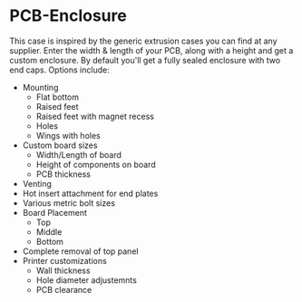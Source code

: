 # PCB-Enclosure

This case is inspired by the generic extrusion cases you can find at any supplier. Enter the width & length of your PCB, along with a height and get a custom enclosure. By default you'll get a fully sealed enclosure with two end caps. Options include:

* Mounting
  - Flat bottom
  - Raised feet
  - Raised feet with magnet recess
  - Holes
  - Wings with holes
* Custom board sizes
  - Width/Length of board
  - Height of components on board
  - PCB thickness
* Venting
* Hot insert attachment for end plates
* Various metric bolt sizes
* Board Placement
  - Top
  - Middle
  - Bottom
* Complete removal of top panel
* Printer customizations
  - Wall thickness
  - Hole diameter adjustemnts
  - PCB clearance
